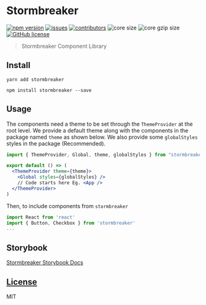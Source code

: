 # Stormbreaker

[![npm version](https://img.shields.io/npm/v/stormbreaker.svg?style=flat)](https://www.npmjs.com/package/stormbreaker)
[![issues](https://img.shields.io/github/issues/anooprav7/stormbreaker-cl)](https://www.github.com/anooprav7/stormbreaker-cl/issues)
[![contributors](https://img.shields.io/github/contributors/anooprav7/stormbreaker-cl)](https://www.github.com/anooprav7/stormbreaker-cl/)
![core size](https://img.shields.io/bundlephobia/min/stormbreaker.svg?label=core%20size)
![core gzip size](https://img.shields.io/bundlephobia/minzip/stormbreaker.svg?label=core%20gzip%20size)
[![GitHub license](https://img.shields.io/badge/license-MIT-blue.svg)](https://github.com/anooprav7/stormbreaker-cl/blob/master/LICENSE)

> Stormbreaker Component Library

## Install

```
yarn add stormbreaker

npm install stormbreaker --save
```

## Usage

The components need a theme to be set through the `ThemeProvider` at the root level. We provide a default theme along with the components in the package named `theme` as shown below.
We also provide some `globalStyles` styles in the package (Recommended).

```jsx padded dark
import { ThemeProvider, Global, theme, globalStyles } from "stormbreaker"

export default () => (
  <ThemeProvider theme={theme}>
    <Global styles={globalStyles} />
    // Code starts here Eg. <App />
  </ThemeProvider>
)
```

Then, to include components from `stormbreaker`

```js dark
import React from 'react'
import { Button, Checkbox } from 'stormbreaker'
...

```

## Storybook

[Stormbreaker Storybook Docs](https://stormbreaker-v2.netlify.com/)

## [License](LICENSE)

MIT
